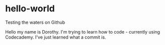 # hello-world
Testing the waters on Github

Hello my name is Dorothy. I'm trying to learn how to code - currently using Codecademy.
I've just learned what a commit is. 
